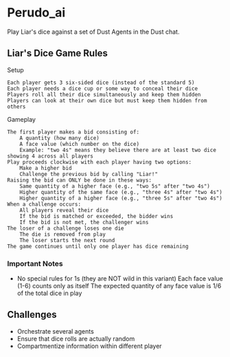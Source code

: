 # Perudo_ai 
Play Liar's dice against a set of Dust Agents in the Dust chat.

## Liar's Dice Game Rules

Setup

    Each player gets 3 six-sided dice (instead of the standard 5)
    Each player needs a dice cup or some way to conceal their dice
    Players roll all their dice simultaneously and keep them hidden
    Players can look at their own dice but must keep them hidden from others

Gameplay

    The first player makes a bid consisting of:
        A quantity (how many dice)
        A face value (which number on the dice)
        Example: "two 4s" means they believe there are at least two dice showing 4 across all players
    Play proceeds clockwise with each player having two options:
        Make a higher bid
        Challenge the previous bid by calling "Liar!"
    Raising the bid can ONLY be done in these ways:
        Same quantity of a higher face (e.g., "two 5s" after "two 4s")
        Higher quantity of the same face (e.g., "three 4s" after "two 4s")
        Higher quantity of a higher face (e.g., "three 5s" after "two 4s")
    When a challenge occurs:
        All players reveal their dice
        If the bid is matched or exceeded, the bidder wins
        If the bid is not met, the challenger wins
    The loser of a challenge loses one die
        The die is removed from play
        The loser starts the next round
    The game continues until only one player has dice remaining

### Important Notes
- No special rules for 1s (they are NOT wild in this variant)
    Each face value (1-6) counts only as itself
    The expected quantity of any face value is 1/6 of the total dice in play

## Challenges
- Orchestrate several agents 
- Ensure that dice rolls are actually random 
- Compartmentize information within different player 